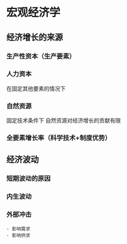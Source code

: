 # 宏观经济学

## 经济增长的来源
### 生产性资本（生产要素）
### 人力资本
在固定其他要素的情况下
### 自然资源
固定技术条件下 自然资源对经济增长的贡献有限
### 全要素增长率（科学技术+制度优势）

## 经济波动
### 短期波动的原因
### 内生波动 
### 外部冲击
    - 影响需求
    - 影响供求


